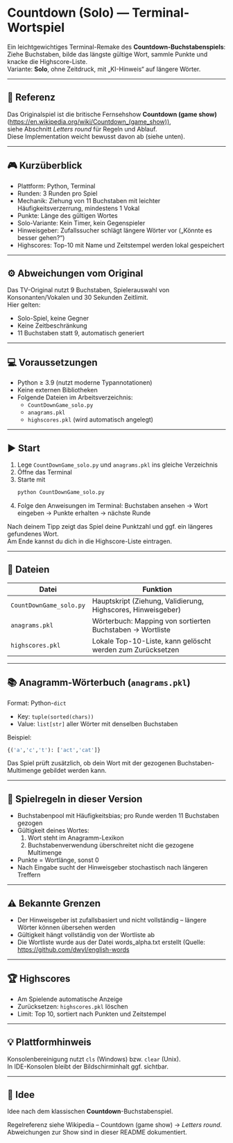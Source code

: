 # Countdown (Solo) — Terminal-Wortspiel

Ein leichtgewichtiges Terminal-Remake des **Countdown-Buchstabenspiels**:  
Ziehe Buchstaben, bilde das längste gültige Wort, sammle Punkte und knacke die Highscore-Liste.  
Variante: **Solo**, ohne Zeitdruck, mit „KI-Hinweis“ auf längere Wörter.

---

## 🔗 Referenz

Das Originalspiel ist die britische Fernsehshow **Countdown (game show)**  
(https://en.wikipedia.org/wiki/Countdown_(game_show)),  
siehe Abschnitt *Letters round* für Regeln und Ablauf.  
Diese Implementation weicht bewusst davon ab (siehe unten).

---

## 🎮 Kurzüberblick

- Plattform: Python, Terminal  
- Runden: 3 Runden pro Spiel  
- Mechanik: Ziehung von 11 Buchstaben mit leichter Häufigkeitsverzerrung, mindestens 1 Vokal  
- Punkte: Länge des gültigen Wortes  
- Solo-Variante: Kein Timer, kein Gegenspieler  
- Hinweisgeber: Zufallssucher schlägt längere Wörter vor („Könnte es besser gehen?“)  
- Highscores: Top-10 mit Name und Zeitstempel werden lokal gespeichert

---

## ⚙️ Abweichungen vom Original

Das TV-Original nutzt 9 Buchstaben, Spielerauswahl von Konsonanten/Vokalen und 30 Sekunden Zeitlimit.  
Hier gelten:

- Solo-Spiel, keine Gegner  
- Keine Zeitbeschränkung  
- 11 Buchstaben statt 9, automatisch generiert  

---

## 💻 Voraussetzungen

- Python ≥ 3.9 (nutzt moderne Typannotationen)  
- Keine externen Bibliotheken  
- Folgende Dateien im Arbeitsverzeichnis:
  - `CountDownGame_solo.py`  
  - `anagrams.pkl`  
  - `highscores.pkl` (wird automatisch angelegt)

---

## ▶️ Start

1. Lege `CountDownGame_solo.py` und `anagrams.pkl` ins gleiche Verzeichnis  
2. Öffne das Terminal  
3. Starte mit  
   ```bash
   python CountDownGame_solo.py
   ```  
4. Folge den Anweisungen im Terminal: Buchstaben ansehen → Wort eingeben → Punkte erhalten → nächste Runde  

Nach deinem Tipp zeigt das Spiel deine Punktzahl und ggf. ein längeres gefundenes Wort.  
Am Ende kannst du dich in die Highscore-Liste eintragen.

---

## 📁 Dateien

| Datei | Funktion |
|-------|-----------|
| `CountDownGame_solo.py` | Hauptskript (Ziehung, Validierung, Highscores, Hinweisgeber) |
| `anagrams.pkl` | Wörterbuch: Mapping von sortierten Buchstaben → Wortliste |
| `highscores.pkl` | Lokale Top-10-Liste, kann gelöscht werden zum Zurücksetzen |

---

## 📚 Anagramm-Wörterbuch (`anagrams.pkl`)

Format: Python-`dict`  
- Key: `tuple(sorted(chars))`  
- Value: `list[str]` aller Wörter mit denselben Buchstaben  

Beispiel:  
```python
{('a','c','t'): ['act','cat']}
```

Das Spiel prüft zusätzlich, ob dein Wort mit der gezogenen Buchstaben-Multimenge gebildet werden kann.

---

## 🧩 Spielregeln in dieser Version

- Buchstabenpool mit Häufigkeitsbias; pro Runde werden 11 Buchstaben gezogen  
- Gültigkeit deines Wortes:
  1. Wort steht im Anagramm-Lexikon  
  2. Buchstabenverwendung überschreitet nicht die gezogene Multimenge  
- Punkte = Wortlänge, sonst 0  
- Nach Eingabe sucht der Hinweisgeber stochastisch nach längeren Treffern

---

## ⚠️ Bekannte Grenzen

- Der Hinweisgeber ist zufallsbasiert und nicht vollständig – längere Wörter können übersehen werden  
- Gültigkeit hängt vollständig von der Wortliste ab
- Die Wortliste wurde aus der Datei words_alpha.txt erstellt (Quelle: https://github.com/dwyl/english-words


---

## 🏆 Highscores

- Am Spielende automatische Anzeige  
- Zurücksetzen: `highscores.pkl` löschen  
- Limit: Top 10, sortiert nach Punkten und Zeitstempel

---

## 💡 Plattformhinweis

Konsolenbereinigung nutzt `cls` (Windows) bzw. `clear` (Unix).  
In IDE-Konsolen bleibt der Bildschirminhalt ggf. sichtbar.

---

## 🙏 Idee

Idee nach dem klassischen **Countdown**-Buchstabenspiel.

Regelreferenz siehe Wikipedia – Countdown (game show) → *Letters round*.  
Abweichungen zur Show sind in dieser README dokumentiert.
